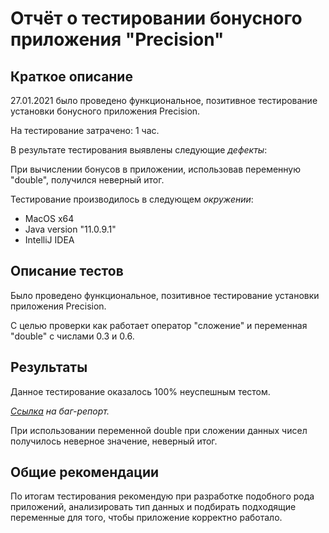 # Отчёт о тестировании бонусного приложения "Precision" #

## Краткое описание ##

27.01.2021 было проведено функциональное, позитивное тестирование установки бонусного приложения Precision.

На тестирование затрачено: 1 час.

В результате тестирования выявлены следующие *дефекты*:

При вычислении бонусов в приложении, использовав переменную "double", получился неверный итог.

Тестирование производилось в следующем *окружении*:

* MacOS x64
* Java version "11.0.9.1"
* IntelliJ IDEA

## Описание тестов ##

Было проведено функциональное, позитивное тестирование установки приложения Precision. 

С целью проверки как работает оператор "сложение" и переменная "double" c числами 0.3 и 0.6.

## Результаты ##

Данное тестирование оказалось 100% неуспешным тестом.

*[Ссылка](https://github.com/katerinaprf27/1.2.javaPrecision/issues/2) на баг-репорт.*

При использовании переменной double при сложении данных чисел получилось неверное значение, неверный итог.
 ## Общие рекомендации ##

По итогам тестирования рекомендую при разработке подобного рода приложений, анализировать тип данных и подбирать подходящие переменные для того, чтобы приложение корректно работало.